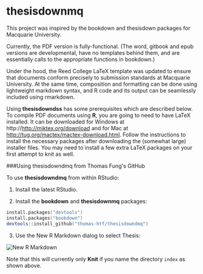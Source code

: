 # thesisdownmq

This project was inspired by the bookdown and thesisdown packages for Macquarie University.

Currently, the PDF version is fully-functional. (The word, gitbook and epub versions are developmental, have no templates behind them, and are essentially calls to the appropriate functions in bookdown.)

Under the hood, the Reed College LaTeX template was updated to ensure that documents conform precisely to submission standards at Macquarie University. At the same time, composition and formatting can be done using lightweight markdown syntax, and R code and its output can be seamlessly included using rmarkdown.

Using **thesisdowndss** has some prerequisites which are described below. To compile PDF documents using **R**, you are going to need to have LaTeX installed. It can be downloaded for Windows at http://http://miktex.org/download and for Mac at http://tug.org/mactex/mactex-download.html. Follow the instructions to install the necessary packages after downloading the (somewhat large) installer files. You may need to install a few extra LaTeX packages on your first attempt to knit as well.

###Using thesisdowndmq from Thomas Fung's GitHub

To use **thesisdowndmq** from within RStudio:

1) Install the latest RStudio.

2) Install the **bookdown** and **thesisdownmq** packages:

```S
install.packages("devtools")
install.packages("bookdown")
devtools::install_github("thomas-htf/thesisdowndmq")
```

3) Use the New R Markdown dialog to select Thesis:

![New R Markdown](thesis.rmd.png)

Note that this will currently only **Knit** if you name the directory `index` as shown above.
